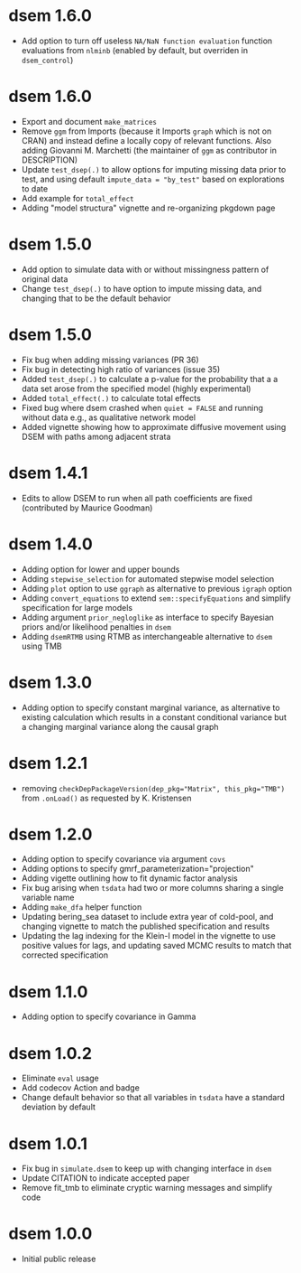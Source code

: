 # dsem 1.6.0

* Add option to turn off useless `NA/NaN function evaluation` function evaluations
  from `nlminb` (enabled by default, but overriden in `dsem_control`)

# dsem 1.6.0

* Export and document `make_matrices`
* Remove `ggm` from Imports (because it Imports `graph` which is not on CRAN)
  and instead define a locally copy of relevant functions.  Also adding Giovanni M.
  Marchetti (the maintainer of `ggm` as contributor in DESCRIPTION)
* Update `test_dsep(.)` to allow options for imputing missing data prior to test,
  and using default `impute_data = "by_test"` based on explorations to date
* Add example for `total_effect`
* Adding "model structura" vignette and re-organizing pkgdown page

# dsem 1.5.0

* Add option to simulate data with or without missingness pattern of original data
* Change `test_dsep(.)` to have option to impute missing data, and changing that
  to be the default behavior

# dsem 1.5.0

* Fix bug when adding missing variances (PR 36)
* Fix bug in detecting high ratio of variances (issue 35)
* Added `test_dsep(.)` to calculate a p-value for the probability that a
  a data set arose from the specified model (highly experimental)
* Added `total_effect(.)` to calculate total effects
* Fixed bug where dsem crashed when `quiet = FALSE` and running without data
  e.g., as qualitative network model
* Added vignette showing how to approximate diffusive movement using DSEM with
  paths among adjacent strata

# dsem 1.4.1

* Edits to allow DSEM to run when all path coefficients are fixed 
  (contributed by Maurice Goodman)

# dsem 1.4.0

* Adding option for lower and upper bounds
* Adding `stepwise_selection` for automated stepwise model selection
* Adding `plot` option to use `ggraph` as alternative to previous `igraph`
  option
* Adding `convert_equations` to extend `sem::specifyEquations` and simplify
  specification for large models
* Adding argument `prior_negloglike` as interface to specify Bayesian priors
  and/or likelihood penalties in `dsem`
* Adding `dsemRTMB` using RTMB as interchangeable alternative to `dsem` using
  TMB

# dsem 1.3.0

* Adding option to specify constant marginal variance, as alternative to existing
  calculation which results in a constant conditional variance but a changing marginal 
  variance along the causal graph

# dsem 1.2.1

* removing `checkDepPackageVersion(dep_pkg="Matrix", this_pkg="TMB")` from `.onLoad()`
  as requested by K. Kristensen

# dsem 1.2.0

* Adding option to specify covariance via argument `covs`
* Adding options to specify gmrf_parameterization="projection"
* Adding vigette outlining how to fit dynamic factor analysis
* Fix bug arising when `tsdata` had two or more columns sharing a single variable name
* Adding `make_dfa` helper function
* Updating bering_sea dataset to include extra year of cold-pool, and changing vignette
  to match the published specification and results
* Updating the lag indexing for the Klein-I model in the vignette to use positive values
  for lags, and updating saved MCMC results to match that corrected specification

# dsem 1.1.0

* Adding option to specify covariance in Gamma

# dsem 1.0.2

* Eliminate `eval` usage
* Add codecov Action and badge
* Change default behavior so that all variables in `tsdata` have a standard
  deviation by default

# dsem 1.0.1

* Fix bug in `simulate.dsem` to keep up with changing interface in `dsem`
* Update CITATION to indicate accepted paper
* Remove fit_tmb to eliminate cryptic warning messages and simplify code

# dsem 1.0.0

* Initial public release

